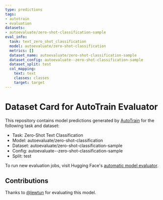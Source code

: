 ```yaml
---
type: predictions
tags:
- autotrain
- evaluation
datasets:
- autoevaluate/zero-shot-classification-sample
eval_info:
  task: text_zero_shot_classification
  model: autoevaluate/zero-shot-classification
  metrics: []
  dataset_name: autoevaluate/zero-shot-classification-sample
  dataset_config: autoevaluate--zero-shot-classification-sample
  dataset_split: test
  col_mapping:
    text: text
    classes: classes
    target: target
---
```

# Dataset Card for AutoTrain Evaluator

This repository contains model predictions generated by [AutoTrain](https://huggingface.co/autotrain) for the following task and dataset:

* Task: Zero-Shot Text Classification
* Model: autoevaluate/zero-shot-classification
* Dataset: autoevaluate/zero-shot-classification-sample
* Config: autoevaluate--zero-shot-classification-sample
* Split: test

To run new evaluation jobs, visit Hugging Face's [automatic model evaluator](https://huggingface.co/spaces/autoevaluate/model-evaluator).

## Contributions

Thanks to [@lewtun](https://huggingface.co/lewtun) for evaluating this model.